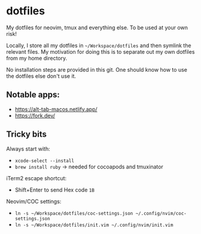 dotfiles
========

My dotfiles for neovim, tmux and everything else.
To be used at your own risk!

Locally, I store all my dotfiles in `~/Workspace/dotfiles` and then symlink the relevant files. 
My motivation for doing this is to separate out my own dotfiles from my home directory.

No installation steps are provided in this git.
One should know how to use the dotfiles else don't use it.

## Notable apps:
- https://alt-tab-macos.netlify.app/ 
- https://fork.dev/

## Tricky bits

Always start with:
- `xcode-select --install`
- `brew install ruby` -> needed for cocoapods and tmuxinator

iTerm2 escape shortcut:
- Shift+Enter to send Hex code `1B`

Neovim/COC settings:
- `ln -s ~/Workspace/dotfiles/coc-settings.json ~/.config/nvim/coc-settings.json`
- `ln -s ~/Workspace/dotfiles/init.vim ~/.config/nvim/init.vim`
